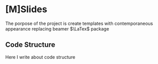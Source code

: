 # [M]Slides

The porpose of the project is create templates with contemporaneous appearance replacing beamer $\LaTex$ package

## Code Structure

Here I write about code structure

